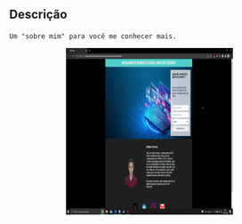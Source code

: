    ## Descrição
  
    Um "sobre mim" para você me conhecer mais.
    
  
  <p align="center">
    <img src="./page.gif"
     width="300" height="300">
  </p>
 

  
  
  
